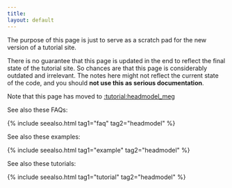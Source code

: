 ```yaml
---
title:
layout: default
---
```


<div class="alert-danger">
The purpose of this page is just to serve as a scratch pad for the new version of a tutorial site.

There is no guarantee that this page is updated in the end to reflect the final state of the tutorial site.
So chances are that this page is considerably outdated and irrelevant. The notes here might not reflect the current state of the code, and you should **not use this as serious documentation**.
</div>

Note that this page has moved to [:tutorial:headmodel_meg](/tutorial/headmodel_meg)

See also these FAQs:

{% include seealso.html tag1="faq" tag2="headmodel" %}

See also these examples:

{% include seealso.html tag1="example" tag2="headmodel" %}

See also these tutorials:

{% include seealso.html tag1="tutorial" tag2="headmodel" %}
